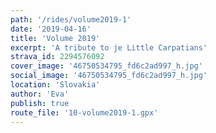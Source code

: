 ```yaml
---
path: '/rides/volume2019-1'
date: '2019-04-16'
title: 'Volume 2019'
excerpt: 'A tribute to je Little Carpatians'
strava_id: 2294576092
cover_image: '46750534795_fd6c2ad997_h.jpg'
social_image: '46750534795_fd6c2ad997_h.jpg'
location: 'Slovakia'
author: 'Eva'
publish: true
route_file: '10-volume2019-1.gpx'
---
```


